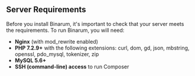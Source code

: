## Server Requirements

Before you install Binarum, it's important to check that your server meets the requirements. To run Binarum, you will need:

* **Nginx** (with mod\_rewrite enabled)
* **PHP 7.2.9+** with the following extensions: curl, dom, gd, json, mbstring, openssl, pdo\_mysql, tokenizer, zip
* **MySQL 5.6+**
* **SSH (command-line) access** to run Composer
